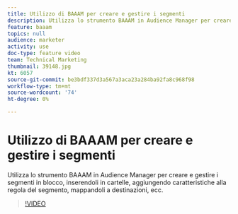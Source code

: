 ```yaml
---
title: Utilizzo di BAAAM per creare e gestire i segmenti
description: Utilizza lo strumento BAAAM in Audience Manager per creare e gestire i segmenti in blocco, inserendoli in cartelle, aggiungendo caratteristiche alla regola del segmento, mappandoli a destinazioni, ecc.
feature: baaam
topics: null
audience: marketer
activity: use
doc-type: feature video
team: Technical Marketing
thumbnail: 39148.jpg
kt: 6057
source-git-commit: be3bdf337d3a567a3aca23a284ba92fa8c968f98
workflow-type: tm+mt
source-wordcount: '74'
ht-degree: 0%

---
```



# Utilizzo di BAAAM per creare e gestire i segmenti

Utilizza lo strumento BAAAM in Audience Manager per creare e gestire i segmenti in blocco, inserendoli in cartelle, aggiungendo caratteristiche alla regola del segmento, mappandoli a destinazioni, ecc.

>[!VIDEO](https://video.tv.adobe.com/v/39148/?quality=12&learn=on)
